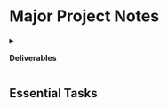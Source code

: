 # Major Project Notes

<details><summary>
  
  **Deliverables**
  </summary>
  
* Design documents
* A game, per the prompt, in playable form (built to WebGL):
  - Opening screen
  - Gameplay
  - End / next scene
  - UI
* Presentation
* Team evaluation
* Repository
</details>

## Essential Tasks
